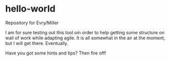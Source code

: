 # hello-world
Repository for Evry/Miller

I am for sure testing out this tool oin order to help getting some structure on wall of work while adapting agile. It is all somewhat in the air at the moment, but I will get there. Eventually.

Have you got some hints and tips? Then fire off!

